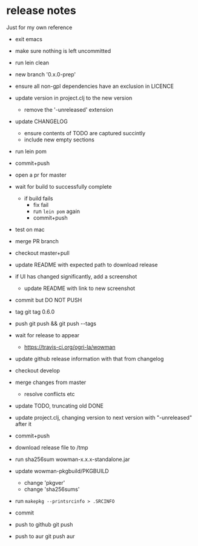 # release notes

Just for my own reference

* exit emacs
* make sure nothing is left uncommitted
* run lein clean
* new branch '0.x.0-prep'
* ensure all non-gpl dependencies have an exclusion in LICENCE
* update version in project.clj to the new version
    - remove the '-unreleased' extension
* update CHANGELOG
    - ensure contents of TODO are captured succintly
    - include new empty sections
* run lein pom
* commit+push
* open a pr for master
* wait for build to successfully complete
    - if build fails
        - fix fail
        - run `lein pom` again
        - commit+push
* test on mac
* merge PR branch
* checkout master+pull
* update README with expected path to download release
* if UI has changed significantly, add a screenshot
    - update README with link to new screenshot
* commit but DO NOT PUSH
* tag
    git tag 0.6.0
* push
    git push && git push --tags
* wait for release to appear
    - https://travis-ci.org/ogri-la/wowman
* update github release information with that from changelog

* checkout develop
* merge changes from master
    - resolve conflicts etc
* update TODO, truncating old DONE
* update project.clj, changing version to next version with "-unreleased" after it
* commit+push

* download release file to /tmp
* run sha256sum wowman-x.x.x-standalone.jar
* update wowman-pkgbuild/PKGBUILD
    - change 'pkgver'
    - change 'sha256sums'
* run `makepkg --printsrcinfo > .SRCINFO`
* commit 
* push to github
    git push
* push to aur
    git push aur
